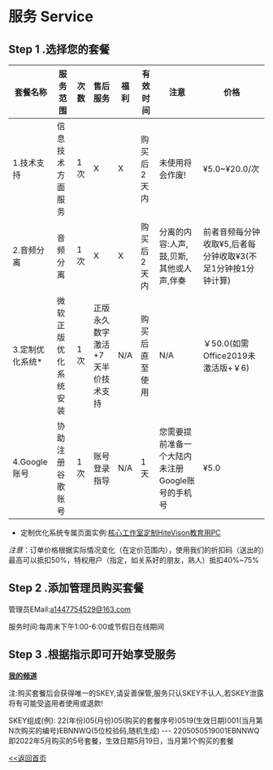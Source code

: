 # 服务 Service

## Step 1 .选择您的套餐

| 套餐名称 | 服务范围| 次数 | 售后服务 | 福利 | 有效时间 | 注意 | 价格 |
| -------- | ----- | ------ |------- | ---- | -------- | ------------ | ----- |
| 1.技术支持 | 信息技术方面服务 | 1次 | X | X | 购买后2天内 | 未使用将会作废! | ¥5.0~¥20.0/次 |
| 2.音频分离 | 音频分离 | 1次 | X | X | 购买后2天内 | 分离的内容:人声,鼓,贝斯,其他或人声,伴奏 | 前者音频每分钟收取¥5,后者每分钟收取¥3(不足1分钟按1分钟计算) |
| 3.定制优化系统* | 微软正版优化系统安装 | 1次 | 正版永久数字激活+7天半价技术支持 | N/A |购买后直至使用 | N/A | ￥50.0(如需Office2019未激活版+￥6) |
| 4.Google账号 | 协助注册谷歌账号 | 1次 | 账号登录指导 | N/A | 1天 | 您需要提前准备一个大陆内未注册Google账号的手机号 | ¥5.0 |

* 定制优化系统专属页面实例:[核心工作室定制HiteVison教育用PC](/service/hvpc)

*注意*：订单价格根据实际情况变化（在定价范围内），使用我们的折扣码（送出的）最高可以抵扣50%，特权用户（指定，如关系好的朋友，熟人）抵扣40%~75%

## Step 2 .添加管理员购买套餐

管理员EMail:a1447754529@163.com

服务时间:每周末下午1:00-6:00或节假日在线期间

## Step 3 .根据指示即可开始享受服务

**[我的频道](https://www.youtube.com/channel/UCXKZtp7WHK2rfcrVfsvSTuw)**

注:购买套餐后会获得唯一的SKEY,请妥善保管,服务只认SKEY不认人,若SKEY泄露将有可能受盗用者使用或退款!

SKEY组成(例): 22(年份)05(月份)05(购买的套餐序号)0519(生效日期)001(当月第N次购买的编号)EBNNWQ(5位校验码,随机生成) --- 2205050519001EBNNWQ 即2022年5月购买的5号套餐，生效日期5月19日，当月第1个购买的套餐

[<<返回首页](https://corestudi0.github.io)
